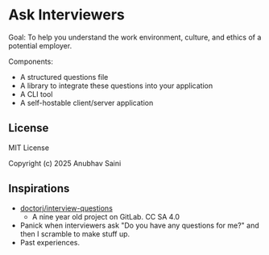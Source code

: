 # Ask Interviewers

Goal: To help you understand the work environment, culture, and ethics of a potential employer.

Components:

- A structured questions file
- A library to integrate these questions into your application
- A CLI tool
- A self-hostable client/server application

## License

MIT License

Copyright (c) 2025 Anubhav Saini

## Inspirations

- [doctorj/interview-questions](https://gitlab.com/doctorj/interview-questions)
  - A nine year old project on GitLab. CC SA 4.0
- Panick when interviewers ask "Do you have any questions for me?" and then I scramble to make stuff up.
- Past experiences.
